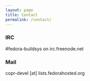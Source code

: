 ```yaml
---
layout: page
title: Contact
permalink: /contact/
---
```


### IRC

\#fedora-buildsys on irc.freenode.net

### Mail

copr-devel [at] lists.fedorahosted.org
